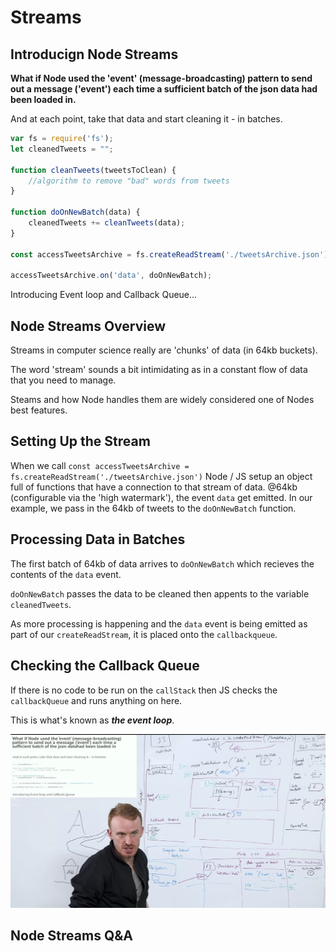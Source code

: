 # Streams

## Introducign Node Streams

**What if Node used the 'event' (message-broadcasting) pattern to send out a message ('event') each time a sufficient batch of the json data had been loaded in.**

And at each point, take that data and start cleaning it - in batches.

```js
var fs = require('fs');
let cleanedTweets = "";

function cleanTweets(tweetsToClean) {
    //algorithm to remove "bad" words from tweets
}

function doOnNewBatch(data) {
    cleanedTweets += cleanTweets(data);
}

const accessTweetsArchive = fs.createReadStream('./tweetsArchive.json')

accessTweetsArchive.on('data', doOnNewBatch);
```

Introducing Event loop and Callback Queue...

## Node Streams Overview

Streams in computer science really are 'chunks' of data (in 64kb buckets).

The word 'stream' sounds a bit intimidating as in a constant flow of data that you need to manage.

Steams and how Node handles them are widely considered one of Nodes best features.

## Setting Up the Stream

When we call `const accessTweetsArchive = fs.createReadStream('./tweetsArchive.json')` Node / JS setup an object full of functions that have a connection to that stream of data. @64kb (configurable via the 'high watermark'), the event `data` get emitted. In our example, we pass in the 64kb of tweets to the `doOnNewBatch` function.

## Processing Data in Batches

The first batch of 64kb of data arrives to `doOnNewBatch` which recieves the contents of the `data` event.

`doOnNewBatch` passes the data to be cleaned then appents to the variable `cleanedTweets`.

As more processing is happening and the `data` event is being emitted as part of our `createReadStream`, it is placed onto the `callbackqueue`.

## Checking the Callback Queue

If there is no code to be run on the `callStack` then JS checks the `callbackQueue` and runs anything on here.

This is what's known as **_the event loop_**.

![stream-processing](/img/06-streams-1.png)

## Node Streams Q&A
